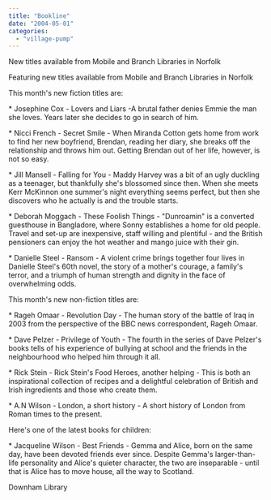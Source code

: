 ```yaml
---
title: "Bookline"
date: "2004-05-01"
categories: 
  - "village-pump"
---
```


New titles available from Mobile and Branch Libraries in Norfolk

Featuring new titles available from Mobile and Branch Libraries in Norfolk

This month's new fiction titles are:

\* Josephine Cox - Lovers and Liars -A brutal father denies Emmie the man she loves. Years later she decides to go in search of him.

\* Nicci French - Secret Smile - When Miranda Cotton gets home from work to find her new boyfriend, Brendan, reading her diary, she breaks off the relationship and throws him out. Getting Brendan out of her life, however, is not so easy.

\* Jill Mansell - Falling for You - Maddy Harvey was a bit of an ugly duckling as a teenager, but thankfully she's blossomed since then. When she meets Kerr McKinnon one summer's night everything seems perfect, but then she discovers who he actually is and the trouble starts.

\* Deborah Moggach - These Foolish Things - "Dunroamin" is a converted guesthouse in Bangladore, where Sonny establishes a home for old people. Travel and set-up are inexpensive, staff willing and plentiful - and the British pensioners can enjoy the hot weather and mango juice with their gin.

\* Danielle Steel - Ransom - A violent crime brings together four lives in Danielle Steel's 60th novel, the story of a mother's courage, a family's terror, and a triumph of human strength and dignity in the face of overwhelming odds.

This month's new non-fiction titles are:

\* Rageh Omaar - Revolution Day - The human story of the battle of Iraq in 2003 from the perspective of the BBC news correspondent, Rageh Omaar.

\* Dave Pelzer - Privilege of Youth - The fourth in the series of Dave Pelzer's books tells of his experience of bullying at school and the friends in the neighbourhood who helped him through it all.

\* Rick Stein - Rick Stein's Food Heroes, another helping - This is both an inspirational collection of recipes and a delightful celebration of British and Irish ingredients and those who create them.

\* A.N Wilson - London, a short history - A short history of London from Roman times to the present.

Here's one of the latest books for children:

\* Jacqueline Wilson - Best Friends - Gemma and Alice, born on the same day, have been devoted friends ever since. Despite Gemma's larger-than-life personality and Alice's quieter character, the two are inseparable - until that is Alice has to move house, all the way to Scotland.

Downham Library
